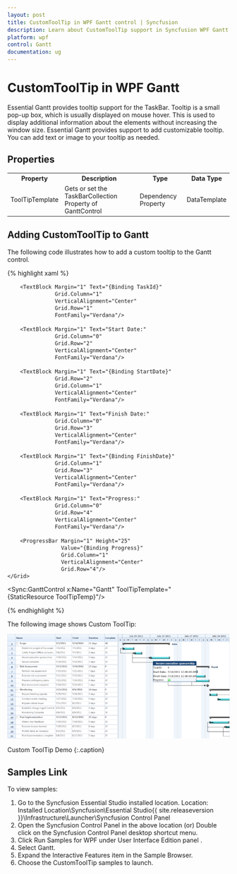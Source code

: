 ```yaml
---
layout: post
title: CustomToolTip in WPF Gantt control | Syncfusion
description: Learn about CustomToolTip support in Syncfusion WPF Gantt control and more.
platform: wpf
control: Gantt
documentation: ug
---
```


# CustomToolTip in WPF Gantt

Essential Gantt provides tooltip support for the TaskBar. Tooltip is a small pop-up box, which is usually displayed on mouse hover. This is used to display additional information about the elements without increasing the window size. Essential Gantt provides support to add customizable tooltip. You can add text or image to your tooltip as needed. 

## Properties


<table>
<tr>
<th>
Property </th><th>
Description </th><th>
Type </th><th>
Data Type </th></tr>
<tr>
<td>
ToolTipTemplate</td><td>
Gets or set the TaskBarCollection Property of GanttControl</td><td>
Dependency Property</td><td>
DataTemplate</td></tr>
</table>


## Adding CustomToolTip to Gantt 

The following code illustrates how to add a custom tooltip to the Gantt control.

{% highlight xaml %}

<DataTemplate x:Key="ToolTipTemp">
    <Grid>
        <Grid.ColumnDefinitions>
            <ColumnDefinition/>
            <ColumnDefinition/>
        </Grid.ColumnDefinitions>
        <Grid.RowDefinitions>
            <RowDefinition Height="40"/>
            <RowDefinition Height="40"/>
            <RowDefinition Height="40"/>
            <RowDefinition Height="40"/>
            <RowDefinition Height="40"/>
        </Grid.RowDefinitions>
        <Border Grid.Column="0"
                Grid.Row="0" 
                Margin="-2"
                CornerRadius="5" 
                Grid.ColumnSpan="2" 
                Background="#FF1F4877"
                BorderThickness="2">
            <TextBlock Text="{Binding TaskName}"
                       Margin="5,0,0,0"
                       HorizontalAlignment="Center"
                       VerticalAlignment="Center" 
                       FontWeight="Bold"
                       FontFamily="Verdana"
                       Foreground="WhiteSmoke"/>
        </Border>
        <TextBlock Margin = "1"
                   Text="TaskID:" 
                   Grid.Column="0"
                   Grid.Row="1" 
                   VerticalAlignment="Center"
                   FontFamily="Verdana"/>
        
        <TextBlock Margin="1" Text="{Binding TaskId}" 
                   Grid.Column="1"
                   VerticalAlignment="Center" 
                   Grid.Row="1"
                   FontFamily="Verdana"/>

        <TextBlock Margin="1" Text="Start Date:" 
                   Grid.Column="0"
                   Grid.Row="2" 
                   VerticalAlignment="Center"
                   FontFamily="Verdana"/>

        <TextBlock Margin="1" Text="{Binding StartDate}" 
                   Grid.Row="2"
                   Grid.Column="1" 
                   VerticalAlignment="Center"
                   FontFamily="Verdana"/>
        
        <TextBlock Margin="1" Text="Finish Date:"  
                   Grid.Column="0"
                   Grid.Row="3" 
                   VerticalAlignment="Center"
                   FontFamily="Verdana"/>

        <TextBlock Margin="1" Text="{Binding FinishDate}" 
                   Grid.Column="1"
                   Grid.Row="3"
                   VerticalAlignment="Center"
                   FontFamily="Verdana"/>
        
        <TextBlock Margin="1" Text="Progress:" 
                   Grid.Column="0"
                   Grid.Row="4" 
                   VerticalAlignment="Center" 
                   FontFamily="Verdana"/>
        
        <ProgressBar Margin="1" Height="25" 
                     Value="{Binding Progress}"
                     Grid.Column="1" 
                     VerticalAlignment="Center"
                     Grid.Row="4"/>
    </Grid>
</DataTemplate>

<Sync:GanttControl x:Name="Gantt" ToolTipTemplate="{StaticResource ToolTipTemp}"/>

{% endhighlight  %}


The following image shows Custom ToolTip:



![CustomToolTip_img1](CustomToolTip_images/CustomToolTip_img1.png)



Custom ToolTip Demo
{:.caption}

## Samples Link

To view samples: 

1. Go to the Syncfusion Essential Studio installed location. 
    Location: Installed Location\Syncfusion\Essential Studio\{{ site.releaseversion }}\Infrastructure\Launcher\Syncfusion Control Panel 
2. Open the Syncfusion Control Panel in the above location (or) Double click on the Syncfusion Control Panel desktop shortcut menu.
2. Click Run Samples for WPF under User Interface Edition panel .
3. Select Gantt.
4. Expand the Interactive Features item in the Sample Browser.
5. Choose the CustomToolTip samples to launch.



